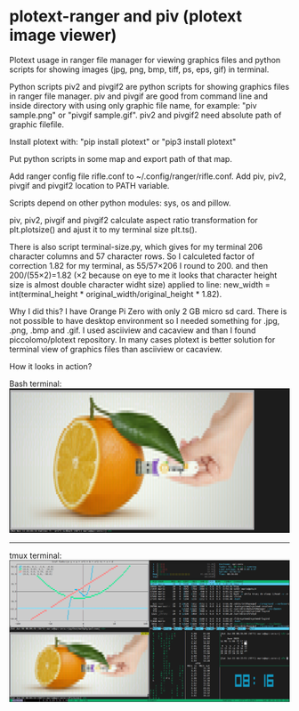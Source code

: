 # plotext-ranger and piv (plotext image viewer)
Plotext usage in ranger file manager for viewing graphics files and python scripts for showing images (jpg, png, bmp, tiff, ps, eps, gif) in terminal.

Python scripts piv2 and pivgif2 are python scripts for showing graphics files in ranger file manager. piv and pivgif are good from command line and inside directory with using only graphic file name, for example: "piv sample.png" or "pivgif sample.gif". piv2 and pivgif2 need absolute path of graphic filefile.

Install plotext with:
  "pip install plotext" or
  "pip3 install plotext"
  
Put python scripts in some map and export path of that map.
  
Add ranger config file rifle.conf to ~/.config/ranger/rifle.conf. Add piv, piv2, pivgif and pivgif2 location to PATH variable.

Scripts depend on other python modules: sys, os and pillow.

piv, piv2, pivgif and pivgif2 calculate aspect ratio transformation for plt.plotsize() and ajust it to my terminal size plt.ts().

There is also script terminal-size.py, which gives for my terminal 206 character columns and 57 character rows. So I calculeted factor of correction 1.82 for my terminal, as 55/57×206 I round to 200. and then 200/(55×2)=1.82 (×2 because on eye to me it looks that character height size is almost double character widht size) applied to line: new_width = int(terminal_height * original_width/original_height * 1.82).

Why I did this?
I have Orange Pi Zero with only 2 GB micro sd card. There is not possible to have desktop environment so I needed something for .jpg, .png, .bmp and .gif.
I used asciiview and cacaview and than I found piccolomo/plotext repository. In many cases plotext is better solution for terminal view of graphics files than asciiview or cacaview.

How it looks in action?

Bash terminal:
![My Image](images/opi_zero_cli_wallpaper.png)

<hr>

tmux terminal:
![My Image](images/opi_zero_lts-tmux.png)
